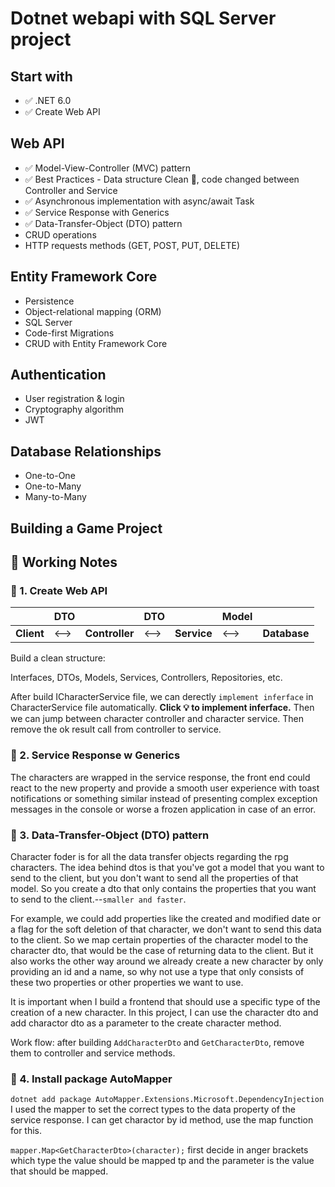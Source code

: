 # Dotnet webapi with SQL Server project

## Start with

- ✅ .NET 6.0
- ✅ Create Web API

## Web API

- ✅ Model-View-Controller (MVC) pattern
- ✅ Best Practices - Data structure Clean 🧹, code changed between Controller and Service
- ✅ Asynchronous implementation with async/await Task
- ✅ Service Response with Generics
- ✅ Data-Transfer-Object (DTO) pattern
- CRUD operations
- HTTP requests methods (GET, POST, PUT, DELETE)

## Entity Framework Core

- Persistence
- Object-relational mapping (ORM)
- SQL Server
- Code-first Migrations
- CRUD with Entity Framework Core

## Authentication

- User registration & login
- Cryptography algorithm
- JWT

## Database Relationships

- One-to-One
- One-to-Many
- Many-to-Many

## Building a Game Project

## 🔰 Working Notes

### 📌 1. Create Web API

|            | DTO  |                | DTO  |             | Model |              |
| ---------- | ---- | -------------- | ---- | ----------- | ----- | ------------ |
| **Client** | <--> | **Controller** | <--> | **Service** | <-->  | **Database** |

Build a clean structure:

Interfaces, DTOs, Models, Services, Controllers, Repositories, etc.

After build ICharacterService file, we can derectly `implement inferface` in CharacterService file automatically. **Click 💡 to implement inferface.** Then we can jump between character controller and character service. Then remove the ok result call from controller to service.

### 📌 2. Service Response w Generics

The characters are wrapped in the service response, the front end could react to the new property and provide a smooth user experience with toast notifications or something similar instead of presenting complex exception messages in the console or worse a frozen application in case of an error.

### 📌 3. Data-Transfer-Object (DTO) pattern

Character foder is for all the data transfer objects regarding the rpg characters. The idea behind dtos is that you've got a model that you want to send to the client, but you don't want to send all the properties of that model. So you create a dto that only contains the properties that you want to send to the client.--`smaller and faster`.

For example, we could add properties like the created and modified date or a flag for the soft deletion of that character, we don't want to send this data to the client. So we map certain properties of the character model to the character dto, that would be the case of returning data to the client. But it also works the other way around we already create a new character by only providing an id and a name, so why not use a type that only consists of these two properties or other properties we want to use.

It is important when I build a frontend that should use a specific type of the creation of a new character. In this project, I can use the character dto and add charactor dto as a parameter to the create character method.

Work flow: after building `AddCharacterDto` and `GetCharacterDto`, remove them to controller and service methods.

### 📌 4. Install package AutoMapper

`dotnet add package AutoMapper.Extensions.Microsoft.DependencyInjection`
I used the mapper to set the correct types to the data property of the service response. I can get charactor by id method, use the map function for this.

`mapper.Map<GetCharacterDto>(character);` first decide in anger brackets which type the value should be mapped tp and the parameter is the value that should be mapped.
